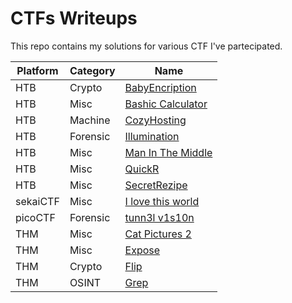 # CTFs Writeups

This repo contains my solutions for various CTF I've partecipated.


| Platform | Category | Name                                                                                                           |
| -------- | -------- | -------------------------------------------------------------------------------------------------------------- |
| HTB      | Crypto   | [BabyEncription](https://github.com/x1foideo/CTFs-Writeups/blob/main/HTB/Crypto/Baby%20Encryption.md)          |
| HTB      | Misc     | [Bashic Calculator]()                                                                                                               |
| HTB      | Machine  | [CozyHosting](https://github.com/x1foideo/CTFs-Writeups/blob/main/HTB/Machines/CozyHosting.md)                 |
| HTB      | Forensic | [Illumination](https://github.com/x1foideo/CTFs-Writeups/blob/main/HTB/Forensics/Illuminaton.md)               |
| HTB      | Misc     | [Man In The Middle](https://github.com/x1foideo/CTFs-Writeups/blob/main/HTB/Misc/Man%20In%20The%20Middle.md)   |
| HTB      | Misc     | [QuickR](https://github.com/x1foideo/CTFs-Writeups/blob/main/HTB/Misc/QuickR.md)                               |
| HTB      | Misc     | [SecretRezipe](https://github.com/x1foideo/CTFs-Writeups/blob/main/HTB/Misc/SecretRezipe.md)                   |
| sekaiCTF | Misc     | [I love this world](https://github.com/x1foideo/CTFs-Writeups/blob/main/Sekai/2023/I%20love%20this%20world.md) |
| picoCTF  | Forensic | [tunn3l v1s10n](https://github.com/x1foideo/CTFs-Writeups/blob/main/picoCTF/Forensic/tunn3l%20v1s10n.md)       |
| THM      | Misc     | [Cat Pictures 2](https://github.com/x1foideo/CTFs-Writeups/blob/main/TryHackMe/Cat%20Pictures%202.md)          |
| THM      | Misc     | [Expose](https://github.com/x1foideo/CTFs-Writeups/blob/main/TryHackMe/Expose.md)                              |
| THM      | Crypto   | [Flip](https://github.com/x1foideo/CTFs-Writeups/blob/main/TryHackMe/Flip.md)                                  |
| THM      | OSINT    | [Grep](https://github.com/x1foideo/CTFs-Writeups/blob/main/TryHackMe/Grep.md)                                  |

